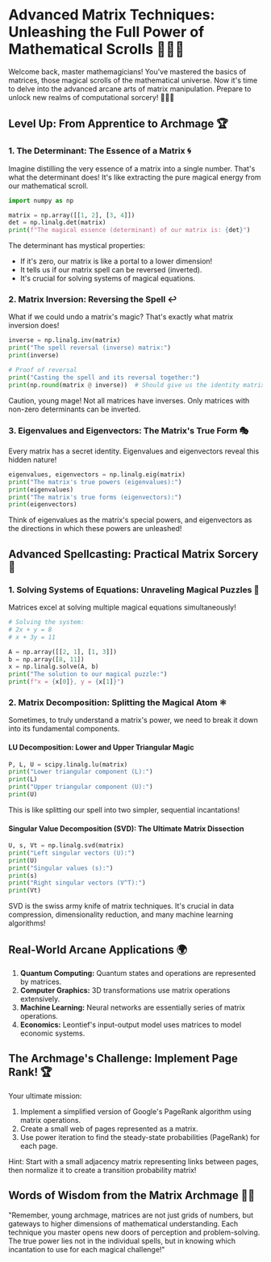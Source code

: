 # Advanced Matrix Techniques: Unleashing the Full Power of Mathematical Scrolls 📜✨🔮

Welcome back, master mathemagicians! You've mastered the basics of matrices, those magical scrolls of the mathematical universe. Now it's time to delve into the advanced arcane arts of matrix manipulation. Prepare to unlock new realms of computational sorcery! 🧙‍♂️🌟

## Level Up: From Apprentice to Archmage 🏆

### 1. The Determinant: The Essence of a Matrix 🌀

Imagine distilling the very essence of a matrix into a single number. That's what the determinant does! It's like extracting the pure magical energy from our mathematical scroll.

```python
import numpy as np

matrix = np.array([[1, 2], [3, 4]])
det = np.linalg.det(matrix)
print(f"The magical essence (determinant) of our matrix is: {det}")
```

The determinant has mystical properties:
- If it's zero, our matrix is like a portal to a lower dimension!
- It tells us if our matrix spell can be reversed (inverted).
- It's crucial for solving systems of magical equations.

### 2. Matrix Inversion: Reversing the Spell ↩️

What if we could undo a matrix's magic? That's exactly what matrix inversion does!

```python
inverse = np.linalg.inv(matrix)
print("The spell reversal (inverse) matrix:")
print(inverse)

# Proof of reversal
print("Casting the spell and its reversal together:")
print(np.round(matrix @ inverse))  # Should give us the identity matrix
```

Caution, young mage! Not all matrices have inverses. Only matrices with non-zero determinants can be inverted.

### 3. Eigenvalues and Eigenvectors: The Matrix's True Form 🎭

Every matrix has a secret identity. Eigenvalues and eigenvectors reveal this hidden nature!

```python
eigenvalues, eigenvectors = np.linalg.eig(matrix)
print("The matrix's true powers (eigenvalues):")
print(eigenvalues)
print("The matrix's true forms (eigenvectors):")
print(eigenvectors)
```

Think of eigenvalues as the matrix's special powers, and eigenvectors as the directions in which these powers are unleashed!

## Advanced Spellcasting: Practical Matrix Sorcery 🎇

### 1. Solving Systems of Equations: Unraveling Magical Puzzles 🧩

Matrices excel at solving multiple magical equations simultaneously!

```python
# Solving the system:
# 2x + y = 8
# x + 3y = 11

A = np.array([[2, 1], [1, 3]])
b = np.array([8, 11])
x = np.linalg.solve(A, b)
print("The solution to our magical puzzle:")
print(f"x = {x[0]}, y = {x[1]}")
```

### 2. Matrix Decomposition: Splitting the Magical Atom ⚛️

Sometimes, to truly understand a matrix's power, we need to break it down into its fundamental components.

#### LU Decomposition: Lower and Upper Triangular Magic

```python
P, L, U = scipy.linalg.lu(matrix)
print("Lower triangular component (L):")
print(L)
print("Upper triangular component (U):")
print(U)
```

This is like splitting our spell into two simpler, sequential incantations!

#### Singular Value Decomposition (SVD): The Ultimate Matrix Dissection

```python
U, s, Vt = np.linalg.svd(matrix)
print("Left singular vectors (U):")
print(U)
print("Singular values (s):")
print(s)
print("Right singular vectors (V^T):")
print(Vt)
```

SVD is the swiss army knife of matrix techniques. It's crucial in data compression, dimensionality reduction, and many machine learning algorithms!

## Real-World Arcane Applications 🌍

1. **Quantum Computing:** Quantum states and operations are represented by matrices.
2. **Computer Graphics:** 3D transformations use matrix operations extensively.
3. **Machine Learning:** Neural networks are essentially series of matrix operations.
4. **Economics:** Leontief's input-output model uses matrices to model economic systems.

## The Archmage's Challenge: Implement Page Rank! 🏆

Your ultimate mission:

1. Implement a simplified version of Google's PageRank algorithm using matrix operations.
2. Create a small web of pages represented as a matrix.
3. Use power iteration to find the steady-state probabilities (PageRank) for each page.

Hint: Start with a small adjacency matrix representing links between pages, then normalize it to create a transition probability matrix!

## Words of Wisdom from the Matrix Archmage 🧙‍♂️

"Remember, young archmage, matrices are not just grids of numbers, but gateways to higher dimensions of mathematical understanding. Each technique you master opens new doors of perception and problem-solving. The true power lies not in the individual spells, but in knowing which incantation to use for each magical challenge!"

